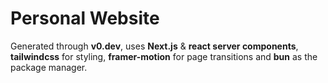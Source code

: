 # Personal Website

Generated through **v0.dev**, uses **Next.js** & **react server components**, **tailwindcss** for styling, **framer-motion** for page transitions and **bun** as the package manager.
